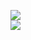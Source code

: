 [![](https://img.shields.io/badge/Made%20With-Github%20Spray-lightgrey.svg?style=for-the-badge&logo=github)](https://github.com/Annihil/github-spray#3885)  
[![](https://i.imgur.com/2DrTn0Z.gif)](https://github.com/Annihil/github-spray)